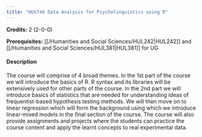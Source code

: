 ```yaml
---
title: "HUV748 Data Analysis for Psycholinguistics using R"
---
```

**Credits:** 2 (2-0-0)

**Prerequisites:** [[/Humanities and Social Sciences/HUL242|HUL242]] and [[/Humanities and Social Sciences/HUL381|HUL381]] for UG

#### Description
The course will comprise of 4 broad themes. In the 1st part of the course we will introduce the basics of R. R syntax and its libraries will be extensively used for other parts of the course. In the 2nd part we will introduce basics of statistics that are needed for understanding ideas of frequentist-based hypothesis testing methods. We will then move on to linear regression which will form the background using which we introduce linear-mixed models in the final section of the course. The course will also provide assignments and projects where the students can practice the course content and apply the learnt concepts to real experimental data.